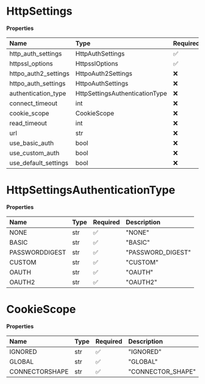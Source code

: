 # HttpSettings

**Properties**

| Name                 | Type                           | Required | Description |
| :------------------- | :----------------------------- | :------- | :---------- |
| http_auth_settings   | HttpAuthSettings               | ✅       |             |
| httpssl_options      | HttpsslOptions                 | ✅       |             |
| httpo_auth2_settings | HttpoAuth2Settings             | ❌       |             |
| httpo_auth_settings  | HttpoAuthSettings              | ❌       |             |
| authentication_type  | HttpSettingsAuthenticationType | ❌       |             |
| connect_timeout      | int                            | ❌       |             |
| cookie_scope         | CookieScope                    | ❌       |             |
| read_timeout         | int                            | ❌       |             |
| url                  | str                            | ❌       |             |
| use_basic_auth       | bool                           | ❌       |             |
| use_custom_auth      | bool                           | ❌       |             |
| use_default_settings | bool                           | ❌       |             |

# HttpSettingsAuthenticationType

**Properties**

| Name           | Type | Required | Description       |
| :------------- | :--- | :------- | :---------------- |
| NONE           | str  | ✅       | "NONE"            |
| BASIC          | str  | ✅       | "BASIC"           |
| PASSWORDDIGEST | str  | ✅       | "PASSWORD_DIGEST" |
| CUSTOM         | str  | ✅       | "CUSTOM"          |
| OAUTH          | str  | ✅       | "OAUTH"           |
| OAUTH2         | str  | ✅       | "OAUTH2"          |

# CookieScope

**Properties**

| Name           | Type | Required | Description       |
| :------------- | :--- | :------- | :---------------- |
| IGNORED        | str  | ✅       | "IGNORED"         |
| GLOBAL         | str  | ✅       | "GLOBAL"          |
| CONNECTORSHAPE | str  | ✅       | "CONNECTOR_SHAPE" |

